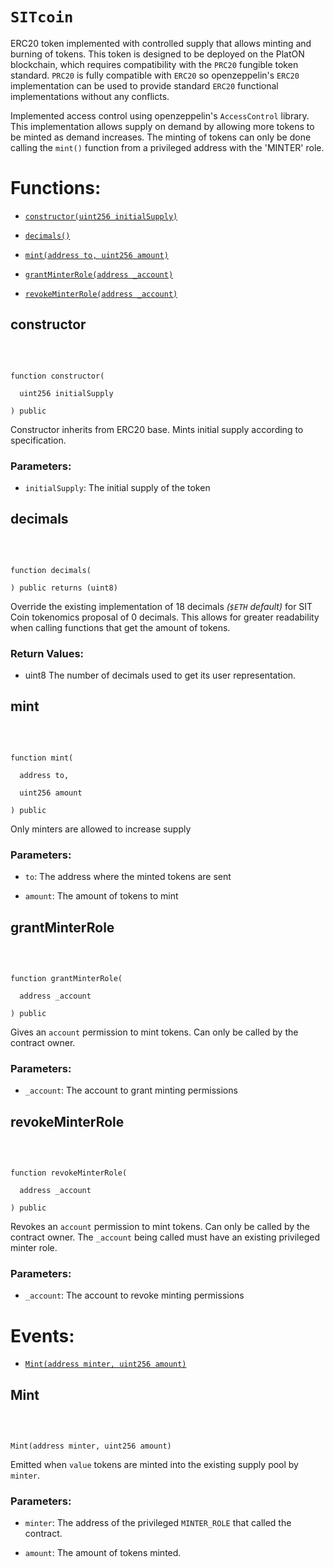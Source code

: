 # `SITcoin`

ERC20 token implemented with controlled supply that allows minting and burning of tokens. This token is designed to be deployed on the PlatON blockchain, which requires compatibility with the `PRC20` fungible token standard. `PRC20` is fully compatible with `ERC20` so openzeppelin's `ERC20` implementation can be used to provide standard `ERC20` functional implementations without any conflicts.

Implemented access control using openzeppelin's `AccessControl` library. This implementation allows supply on demand by allowing more tokens to be minted as demand increases. The minting of tokens can only be done calling the `mint()` function from a privileged address with the 'MINTER' role. 

# Functions:

- [`constructor(uint256 initialSupply)`](#SITcoin-constructor-uint256-)

- [`decimals()`](#SITcoin-decimals--)

- [`mint(address to, uint256 amount)`](#SITcoin-mint-address-uint256-)

- [`grantMinterRole(address _account)`](#SITcoin-grantMinterRole-address-)

- [`revokeMinterRole(address _account)`](#SITcoin-revokeMinterRole-address-)

## constructor

<br>

```Solidity

function constructor(

  uint256 initialSupply

) public

```

Constructor inherits from ERC20 base. Mints initial supply according to specification.

### Parameters:

- `initialSupply`: The initial supply of the token

## decimals

<br>

```Solidity

function decimals(

) public returns (uint8)

```

Override the existing implementation of 18 decimals _(`$ETH` default)_ for SIT Coin tokenomics proposal of 0 decimals. This allows for greater readability when calling functions that get the amount of tokens.

### Return Values:

- uint8 The number of decimals used to get its user representation.

## mint

<br>

```Solidity

function mint(

  address to,

  uint256 amount

) public

```

Only minters are allowed to increase supply

### Parameters:

- `to`: The address where the minted tokens are sent

- `amount`: The amount of tokens to mint

## grantMinterRole

<br>

```Solidity

function grantMinterRole(

  address _account

) public

```

Gives an `account` permission to mint tokens. Can only be called by the contract owner.

### Parameters:

- `_account`: The account to grant minting permissions

## revokeMinterRole

<br>

```Solidity

function revokeMinterRole(

  address _account

) public

```

Revokes an `account` permission to mint tokens. Can only be called by the contract owner. The `_account` being called must have an existing privileged minter role.

### Parameters:

- `_account`: The account to revoke minting permissions

# Events:

- [`Mint(address minter, uint256 amount)`](#SITcoin-Mint-address-uint256-)

## Mint

<br>

```Solidity

Mint(address minter, uint256 amount)

```

Emitted when `value` tokens are minted into the existing supply pool by `minter`.

### Parameters:

- `minter`: The address of the privileged `MINTER_ROLE` that called the contract.

- `amount`: The amount of tokens minted.
